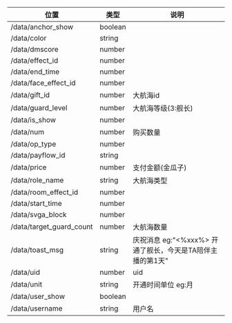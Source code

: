 | 位置                       | 类型      | 说明                                    |
|--------------------------|---------|---------------------------------------|
| /data/anchor_show        | boolean |                                       |
| /data/color              | string  |                                       |
| /data/dmscore            | number  |                                       |
| /data/effect_id          | number  |                                       |
| /data/end_time           | number  |                                       |
| /data/face_effect_id     | number  |                                       |
| /data/gift_id            | number  | 大航海id                                 |
| /data/guard_level        | number  | 大航海等级(3:舰长)                           |
| /data/is_show            | number  |                                       |
| /data/num                | number  | 购买数量                                  |
| /data/op_type            | number  |                                       |
| /data/payflow_id         | string  |                                       |
| /data/price              | number  | 支付金额(金瓜子)                             |
| /data/role_name          | string  | 大航海类型                                 |
| /data/room_effect_id     | number  |                                       |
| /data/start_time         | number  |                                       |
| /data/svga_block         | number  |                                       |
| /data/target_guard_count | number  | 大航海数量                                 |
| /data/toast_msg          | string  | 庆祝消息 eg:"<%xxx%> 开通了舰长，今天是TA陪伴主播的第1天" |
| /data/uid                | number  | uid                                   |
| /data/unit               | string  | 开通时间单位 eg:月                           |
| /data/user_show          | boolean |                                       |
| /data/username           | string  | 用户名                                   |